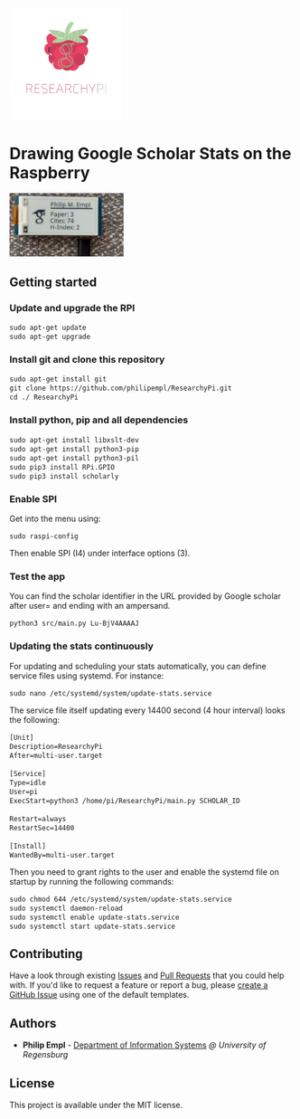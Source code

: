 
<br/>
<a href="https://github.com/philipempl/ResearchyPi" target="blank_">
    <img height="200" alt="ResearchyPi" src="https://raw.githubusercontent.com/philipempl/researchypi/master/resources/logo.png" />
</a>
<br/>

# Drawing Google Scholar Stats on the Raspberry

<img src="https://raw.githubusercontent.com/philipempl/researchypi/master/resources/demo.gif" alt="ResearchyPi in action" width="40%"/>

## Getting started

### Update and upgrade the RPI
```shell
sudo apt-get update
sudo apt-get upgrade
```

### Install git and clone this repository
```shell
sudo apt-get install git
git clone https://github.com/philipempl/ResearchyPi.git
cd ./ ResearchyPi
```
### Install python, pip and all dependencies
```shell
sudo apt-get install libxslt-dev
sudo apt-get install python3-pip
sudo apt-get install python3-pil
sudo pip3 install RPi.GPIO
sudo pip3 install scholarly
```

### Enable SPI
Get into the menu using:
```shell
sudo raspi-config
```
Then enable SPI (I4) under interface options (3).


### Test the app
You can find the scholar identifier in the URL provided by Google scholar after user= and ending with an ampersand.
```shell
python3 src/main.py Lu-BjV4AAAAJ
```

### Updating the stats continuously
For updating and scheduling your stats automatically, you can define service files using systemd. For instance:
```shell
sudo nano /etc/systemd/system/update-stats.service
```
The service file itself updating every 14400 second (4 hour interval) looks the following:

```shell
[Unit]
Description=ResearchyPi
After=multi-user.target

[Service]
Type=idle
User=pi
ExecStart=python3 /home/pi/ResearchyPi/main.py SCHOLAR_ID

Restart=always
RestartSec=14400

[Install]
WantedBy=multi-user.target
```
Then you need to grant rights to the user and enable the systemd file on startup by running the following commands:
```shell
sudo chmod 644 /etc/systemd/system/update-stats.service
sudo systemctl daemon-reload
sudo systemctl enable update-stats.service
sudo systemctl start update-stats.service
```
## Contributing

Have a look through existing [Issues](https://github.com/philipempl/researchypi/issues) and [Pull Requests](https://github.com/philipempl/researchypi//pulls) that you could help with. If you'd like to request a feature or report a bug, please [create a GitHub Issue](https://github.com/philipempl/researchypi/issues) using one of the default templates.


## Authors

-   **Philip Empl** - [Department of Information Systems](https://www.uni-regensburg.de/wirtschaftswissenschaften/wi-pernul/team/philip-empl/index.html)  *@ University of Regensburg*

## License

This project is available under the MIT license.
